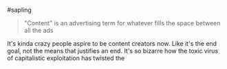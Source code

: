 #sapling

> "Content" is an advertising term for whatever fills the space between all the ads

It's kinda crazy people aspire to be content creators now. Like it's the end goal, not the means that justifies an end. It's so bizarre how the toxic virus of capitalistic exploitation has twisted the 